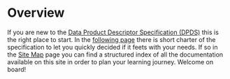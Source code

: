 # Overview

If you are new to the [Data Product Descriptor Specification (DPDS)](../references/specifications/last.md) this is the right place to start. In the [following page](./charter.md) there is short charter of the specification to let you quickly decided if it feets with your needs. If so in the [Site Map](./sitemap.md) page you can find a structured index of all the documentation available on this site in order to plan your learning journey. Welcome on board!





